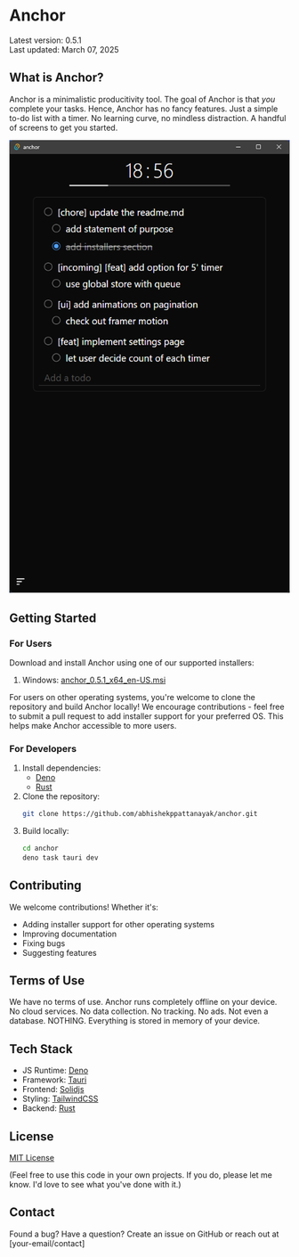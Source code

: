 # Anchor

Latest version: 0.5.1      
Last updated: March 07, 2025

## What is Anchor?

Anchor is a minimalistic producitivity tool. The goal of Anchor is that _you_ complete your tasks. Hence, Anchor has no fancy features. Just a simple to-do list with a timer. No learning curve, no mindless distraction. A handful of screens to get you started.

![Anchor Screenshot](./assets/screenshot.png)

## Getting Started

### For Users
Download and install Anchor using one of our supported installers:
1. Windows: [anchor_0.5.1_x64_en-US.msi](./installers/anchor_0.5.1_x64_en-US.msi)

For users on other operating systems, you're welcome to clone the repository and build Anchor locally! We encourage contributions - feel free to submit a pull request to add installer support for your preferred OS. This helps make Anchor accessible to more users.

### For Developers
1. Install dependencies:
   - [Deno](https://deno.com)
   - [Rust](https://www.rust-lang.org/tools/install)
2. Clone the repository:
   ```bash
   git clone https://github.com/abhishekppattanayak/anchor.git
   ```
3. Build locally:
   ```bash
   cd anchor
   deno task tauri dev
   ```

## Contributing
We welcome contributions! Whether it's:
- Adding installer support for other operating systems
- Improving documentation
- Fixing bugs
- Suggesting features

## Terms of Use

We have no terms of use. Anchor runs completely offline on your device. No cloud services. No data collection. No tracking. No ads. Not even a database. NOTHING. Everything is stored in memory of your device.

## Tech Stack
- JS Runtime: [Deno](https://deno.com)
- Framework: [Tauri](https://tauri.app)
- Frontend: [Solidjs](https://www.solidjs.com)
- Styling: [TailwindCSS](https://tailwindcss.com)
- Backend: [Rust](https://www.rust-lang.org)

## License

[MIT License](https://wikipedia.org/wiki/MIT_License)

(Feel free to use this code in your own projects. If you do, please let me know. I'd love to see what you've done with it.)

## Contact
Found a bug? Have a question? Create an issue on GitHub or reach out at [your-email/contact]

